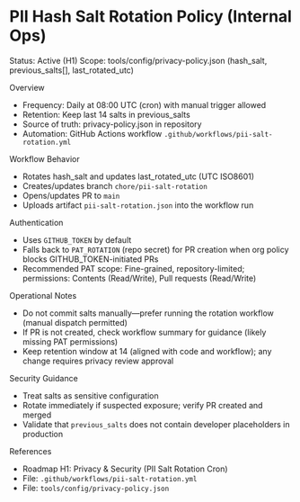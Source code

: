 # PII Hash Salt Rotation Policy (Internal Ops)

Status: Active (H1)
Scope: tools/config/privacy-policy.json (hash_salt, previous_salts[], last_rotated_utc)

Overview

- Frequency: Daily at 08:00 UTC (cron) with manual trigger allowed
- Retention: Keep last 14 salts in previous_salts
- Source of truth: privacy-policy.json in repository
- Automation: GitHub Actions workflow `.github/workflows/pii-salt-rotation.yml`


Workflow Behavior

- Rotates hash_salt and updates last_rotated_utc (UTC ISO8601)
- Creates/updates branch `chore/pii-salt-rotation`
- Opens/updates PR to `main`
- Uploads artifact `pii-salt-rotation.json` into the workflow run


Authentication

- Uses `GITHUB_TOKEN` by default
- Falls back to `PAT_ROTATION` (repo secret) for PR creation when org policy blocks GITHUB_TOKEN-initiated PRs
- Recommended PAT scope: Fine-grained, repository-limited; permissions: Contents (Read/Write), Pull requests (Read/Write)


Operational Notes

- Do not commit salts manually—prefer running the rotation workflow (manual dispatch permitted)
- If PR is not created, check workflow summary for guidance (likely missing PAT permissions)
- Keep retention window at 14 (aligned with code and workflow); any change requires privacy review approval


Security Guidance

- Treat salts as sensitive configuration
- Rotate immediately if suspected exposure; verify PR created and merged
- Validate that `previous_salts` does not contain developer placeholders in production


References

- Roadmap H1: Privacy & Security (PII Salt Rotation Cron)
- File: `.github/workflows/pii-salt-rotation.yml`
- File: `tools/config/privacy-policy.json`
